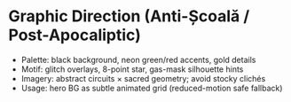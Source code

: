 # Graphic Direction (Anti-Școală / Post-Apocaliptic)

- Palette: black background, neon green/red accents, gold details
- Motif: glitch overlays, 8-point star, gas-mask silhouette hints
- Imagery: abstract circuits × sacred geometry; avoid stocky clichés
- Usage: hero BG as subtle animated grid (reduced-motion safe fallback)
